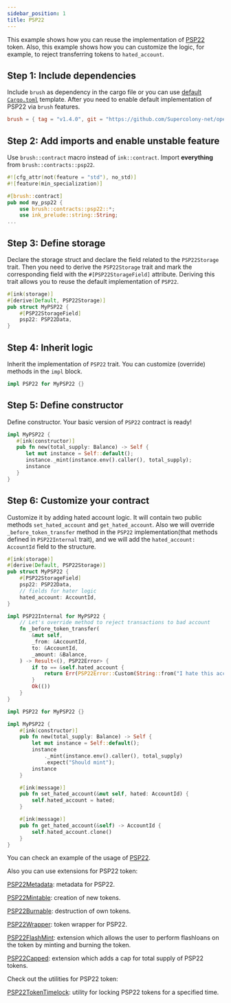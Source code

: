 ```yaml
---
sidebar_position: 1
title: PSP22
---
```


This example shows how you can reuse the implementation of [PSP22](https://github.com/Supercolony-net/openbrush-contracts/tree/main/contracts/token/psp22) token. Also, this example shows how you can customize the logic, for example, to reject transferring tokens to `hated_account`.

## Step 1: Include dependencies

Include `brush` as dependency in the cargo file or you can use [default `Cargo.toml`](/smart-contracts/overview#the-default-toml-of-your-project-with-openbrush) template.
After you need to enable default implementation of PSP22 via `brush` features.

```toml
brush = { tag = "v1.4.0", git = "https://github.com/Supercolony-net/openbrush-contracts", default-features = false, features = ["psp22"] }
```

## Step 2: Add imports and enable unstable feature

Use `brush::contract` macro instead of `ink::contract`. Import **everything** from `brush::contracts::psp22`.

```rust
#![cfg_attr(not(feature = "std"), no_std)]
#![feature(min_specialization)]

#[brush::contract]
pub mod my_psp22 {
    use brush::contracts::psp22::*;
    use ink_prelude::string::String;
...
```

## Step 3: Define storage

Declare the storage struct and declare the field related to the `PSP22Storage` trait. Then you need to derive the `PSP22Storage` trait and mark the corresponding field with the `#[PSP22StorageField]` attribute. Deriving this trait allows you to reuse the default implementation of `PSP22`.

```rust
#[ink(storage)]
#[derive(Default, PSP22Storage)]
pub struct MyPSP22 {
    #[PSP22StorageField]
    psp22: PSP22Data,
}
```

## Step 4: Inherit logic

Inherit the implementation of `PSP22` trait. You can customize (override) methods in the `impl` block.

```rust
impl PSP22 for MyPSP22 {}
```

## Step 5: Define constructor

Define constructor. Your basic version of `PSP22` contract is ready!

```rust
impl MyPSP22 {
   #[ink(constructor)]
   pub fn new(total_supply: Balance) -> Self {
      let mut instance = Self::default();
      instance._mint(instance.env().caller(), total_supply);
      instance
   }
}
```

## Step 6: Customize your contract

Customize it by adding hated account logic. It will contain two public methods `set_hated_account` and `get_hated_account`. Also we will
override `_before_token_transfer` method in the `PSP22` implementation(that methods defined in `PSP22Internal` trait), and we will add the `hated_account: AccountId` field to the structure.

```rust
#[ink(storage)]
#[derive(Default, PSP22Storage)]
pub struct MyPSP22 {
    #[PSP22StorageField]
    psp22: PSP22Data,
    // fields for hater logic
    hated_account: AccountId,
}

impl PSP22Internal for MyPSP22 {
    // Let's override method to reject transactions to bad account
    fn _before_token_transfer(
        &mut self,
        _from: &AccountId,
        to: &AccountId,
        _amount: &Balance,
    ) -> Result<(), PSP22Error> {
        if to == &self.hated_account {
            return Err(PSP22Error::Custom(String::from("I hate this account!")))
        }
        Ok(())
    }
}

impl PSP22 for MyPSP22 {}

impl MyPSP22 {
    #[ink(constructor)]
    pub fn new(total_supply: Balance) -> Self {
        let mut instance = Self::default();
        instance
            ._mint(instance.env().caller(), total_supply)
            .expect("Should mint");
        instance
    }

    #[ink(message)]
    pub fn set_hated_account(&mut self, hated: AccountId) {
        self.hated_account = hated;
    }

    #[ink(message)]
    pub fn get_hated_account(&self) -> AccountId {
        self.hated_account.clone()
    }
}
```

You can check an example of the usage of [PSP22](https://github.com/Supercolony-net/openbrush-contracts/tree/main/examples/psp22).

Also you can use extensions for PSP22 token:

[PSP22Metadata](/smart-contracts/psp22/extensions/metadata): metadata for PSP22.

[PSP22Mintable](/smart-contracts/psp22/extensions/mintable): creation of new tokens.

[PSP22Burnable](/smart-contracts/psp22/extensions/burnable): destruction of own tokens.

[PSP22Wrapper](/smart-contracts/psp22/extensions/wrapper): token wrapper for PSP22.

[PSP22FlashMint](/smart-contracts/psp22/extensions/flashmint): extension which allows the user to perform flashloans on the token by minting and burning the token.

[PSP22Capped](/smart-contracts/psp22/extensions/capped): extension which adds a cap for total supply of PSP22 tokens.

Check out the utilities for PSP22 token:

[PSP22TokenTimelock](/smart-contracts/psp22/utils/token-timelock): utility for locking PSP22 tokens for a specified time.
